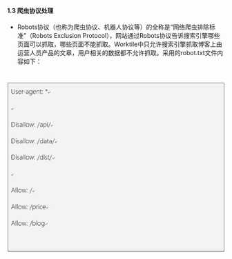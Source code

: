 #### 1.3 爬虫协议处理
* Robots协议（也称为爬虫协议、机器人协议等）的全称是“网络爬虫排除标准”（Robots Exclusion Protocol），网站通过Robots协议告诉搜索引擎哪些页面可以抓取，哪些页面不能抓取。Worktile中只允许搜索引擎抓取博客上由运营人员产品的文章，用户相关的数据都不允许抓取。采用的robot.txt文件内容如下：
# ![](/assets/01.png) 
 